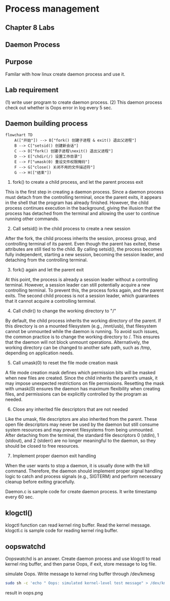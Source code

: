 # Process management 

## Chapter 8 Labs 

## Daemon Process 

## Purpose 
Familar with how linux create daemon process and use it. 

## Lab requirement
(1) write user program to create daemon process. 
(2) This daemon process check out whether is Oops error in log every 5 sec.

## Daemon building process

```mermaid
flowchart TD
    A(["开始"]) --> B["fork() 创建子进程 & exit() 退出父进程"]
    B --> C["setsid() 创建新会话"]
    C --> D["fork() 创建子进程\nexit() 退出父进程"]
    D --> E["chdir(/) 设置工作目录"]
    E --> F["umask(0) 重设文件权限掩码"]
    F --> G["close() 关闭不用的文件描述符"]
    G --> H(["结束"])
```

1. fork() to create a child process, and let the parent process exit

This is the first step in creating a daemon process. Since a daemon process must detach from the controlling terminal, once the parent exits, it appears in the shell that the program has already finished. However, the child process continues execution in the background, giving the illusion that the process has detached from the terminal and allowing the user to continue running other commands.

2. Call setsid() in the child process to create a new session

After the fork, the child process inherits the session, process group, and controlling terminal of its parent. Even though the parent has exited, these attributes are still tied to the child. By calling setsid(), the process becomes fully independent, starting a new session, becoming the session leader, and detaching from the controlling terminal.

3. fork() again and let the parent exit

At this point, the process is already a session leader without a controlling terminal. However, a session leader can still potentially acquire a new controlling terminal. To prevent this, the process forks again, and the parent exits. The second child process is not a session leader, which guarantees that it cannot acquire a controlling terminal.

4. Call chdir() to change the working directory to "/"

By default, the child process inherits the working directory of the parent. If this directory is on a mounted filesystem (e.g., /mnt/usb), that filesystem cannot be unmounted while the daemon is running. To avoid such issues, the common practice is to change the working directory to /. This ensures that the daemon will not block unmount operations. Alternatively, the working directory can be changed to another safe path, such as /tmp, depending on application needs.

5. Call umask(0) to reset the file mode creation mask

A file mode creation mask defines which permission bits will be masked when new files are created. Since the child inherits the parent’s umask, it may impose unexpected restrictions on file permissions. Resetting the mask with umask(0) ensures the daemon has maximum flexibility when creating files, and permissions can be explicitly controlled by the program as needed.

6. Close any inherited file descriptors that are not needed

Like the umask, file descriptors are also inherited from the parent. These open file descriptors may never be used by the daemon but still consume system resources and may prevent filesystems from being unmounted. After detaching from the terminal, the standard file descriptors 0 (stdin), 1 (stdout), and 2 (stderr) are no longer meaningful to the daemon, so they should be closed to free resources.

7. Implement proper daemon exit handling

When the user wants to stop a daemon, it is usually done with the kill command. Therefore, the daemon should implement proper signal handling logic to catch and process signals (e.g., SIGTERM) and perform necessary cleanup before exiting gracefully.

Daemon.c is sample code for create daemon process. It write timestamp every 60 sec.

## klogctl() 
klogctl function can read kernel ring buffer. Read the kernel message.
klogctl.c is sample code for reading kernel ring buffer.

## oopswatchd
Oopswatchd is an answer. Create daemon process and use klogctl to read kernel ring buffer, and then parse Oops, if exit, store message to log file.

simulate Oops. Write message to kernel ring buffer through /dev/kmesg
```bash
sudo sh -c 'echo " Oops: simulated kernel-level test message" > /dev/kmsg'
```
result in oops.png
